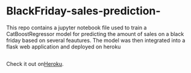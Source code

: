 # BlackFriday-sales-prediction-
This repo contains a jupyter notebook file used to train a CatBoostRegressor model for predicting the amount of sales on a black friday based on several feautures.
The model was then integrated into a flask web application and deployed on heroku

##
Check it out on[Heroku](https://black-fridaysales.herokuapp.com).
